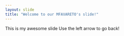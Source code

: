 ```yaml
---
layout: slide
title: "Welcome to our MFAVARETO's slide!"
---
```

This is my awesome slide
Use the left arrow to go back!